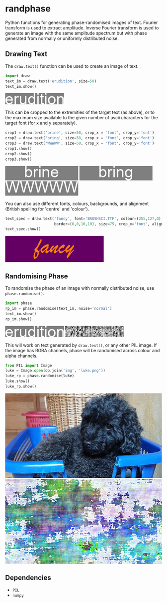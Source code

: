 # randphase
Python functions for generating phase-randomised images of text. Fourier transform is used to extract amplitude. Inverse Fourier transform is used to generate an image with the same amplitude spectrum but with phase generated from normally or uniformly distributed noise.

## Drawing Text

The `draw.text()` function can be used to create an image of text.

```python
import draw
text_im = draw.text('erudition', size=50)
text_im.show()
```

![](img/text_im.png)

This can be cropped to the extremities of the target text (as above), or to the maximum size available to the given number of ascii characters for the target font (for x and y separately).

```python
crop1 = draw.text('brine', size=50, crop_x = 'font', crop_y='font')
crop2 = draw.text('bring', size=50, crop_x = 'font', crop_y='font')
crop3 = draw.text('WWWWW', size=50, crop_x = 'font', crop_y='font')
crop1.show()
crop2.show()
crop3.show()
```

![](img/crop1.png)
![](img/crop2.png)
![](img/crop3.png)

You can also use different fonts, colours, backgrounds, and alignment (British spelling for 'centre' and 'colour').

```python
text_spec = draw.text('fancy', font='BRUSHSCI.TTF', colour=(255,127,0), bg=(100,0,100),
                      border=(0,0,10,10), size=75, crop_x='font', align_x='centre')
text_spec.show()
```

![](img/text_spec.png)

## Randomising Phase

To randomise the phase of an image with normally distributed noise, use `phase.randomise()`.

```python
import phase
rp_im = phase.randomise(text_im, noise='normal')
text_im.show()
rp_im.show()
```

![](img/text_im.png)
![](img/rp_im.png)

This will work on text generated by `draw.text()`, or any other PIL image. If the image has RGBA channels, phase will be randomised across colour and alpha channels.

```python
from PIL import Image
luke = Image.open(op.join('img', 'luke.png'))
luke_rp = phase.randomise(luke)
luke.show()
luke_rp.show()
```

![](img/luke.png)
![](img/luke_rp.png)

## Dependencies

* `PIL`
* `numpy`
